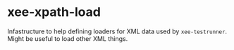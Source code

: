 # xee-xpath-load

Infastructure to help defining loaders for XML data used by `xee-testrunner`.
Might be useful to load other XML things.